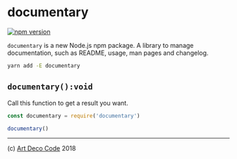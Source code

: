 # documentary

[![npm version](https://badge.fury.io/js/documentary.svg)](https://badge.fury.io/js/documentary)

`documentary` is a new Node.js npm package. A library to manage documentation, such as README, usage, man pages and changelog.

```sh
yarn add -E documentary
```

## `documentary():void`

Call this function to get a result you want.

```js
const documentary = require('documentary')

documentary()
```

---

(c) [Art Deco Code][1] 2018

[1]: https://artdeco.bz
